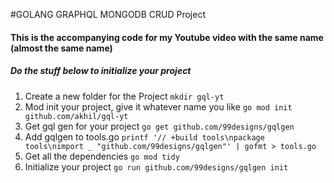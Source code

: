 #GOLANG GRAPHQL MONGODB CRUD Project

#### This is the accompanying code for my Youtube video with the same name (almost the same name)

##### Do the stuff below to initialize your project

1. Create a new folder for the Project
`mkdir gql-yt`
2. Mod init your project, give it whatever name you like
`go mod init github.com/akhil/gql-yt`
3. Get gql gen for your project
`go get github.com/99designs/gqlgen`
4. Add gqlgen to tools.go
`printf '// +build tools\npackage tools\nimport _ "github.com/99designs/gqlgen"' | gofmt > tools.go`
5. Get all the dependencies
`go mod tidy`
6. Initialize your project
`go run github.com/99designs/gqlgen init`